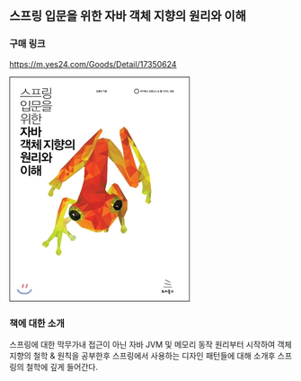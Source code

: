 ## 스프링 입문을 위한 자바 객체 지향의 원리와 이해

### 구매 링크

https://m.yes24.com/Goods/Detail/17350624

![스프링 입문을 위한 자바 객체 지향의 원리와 이해](image.png)

### 책에 대한 소개

스프링에 대한 막무가내 접근이 아닌
자바 JVM 및 메모리 동작 원리부터 시작하여
객체 지향의 철학 & 원칙을 공부한후 스프링에서 사용하는 디자인 패턴들에 대해 소개후
스프링의 철학에 깊게 들어간다.
